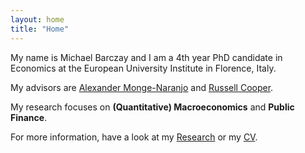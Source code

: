 ```yaml
---
layout: home
title: "Home"
---
```


My name is Michael Barczay and I am a 4th year PhD candidate in Economics at the European University Institute in Florence, Italy.

My advisors are [Alexander Monge-Naranjo](https://www.eui.eu/people?id=alexander-monge-naranjo) and [Russell Cooper](https://www.eui.eu/people?id=russell-cooper).

My research focuses on **(Quantitative) Macroeconomics** and **Public Finance**.

For more information, have a look at my [Research](https://michaelbarczay.com/research) or my [CV](/assets/CV_Barczay.pdf). 
